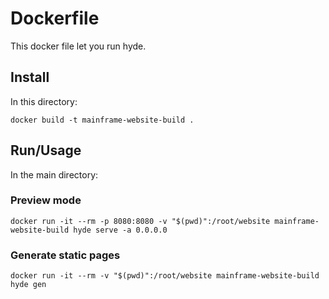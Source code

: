 # Dockerfile

This docker file let you run hyde.

## Install

In this directory:
```
docker build -t mainframe-website-build .
```

## Run/Usage

In the main directory:

### Preview mode

```
docker run -it --rm -p 8080:8080 -v "$(pwd)":/root/website mainframe-website-build hyde serve -a 0.0.0.0
```

### Generate static pages

```
docker run -it --rm -v "$(pwd)":/root/website mainframe-website-build hyde gen
```
